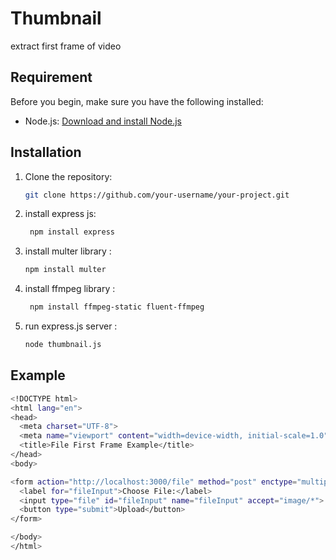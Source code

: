 # Thumbnail
extract first frame of video


## Requirement

Before you begin, make sure you have the following installed:

- Node.js: [Download and install Node.js](https://nodejs.org/)

## Installation

1. Clone the repository:

   ```bash
   git clone https://github.com/your-username/your-project.git


2. install express js:

   ```bash
    npm install express
   
3. install multer library :

   ```bash
   npm install multer

4. install ffmpeg library :

   ```bash
    npm install ffmpeg-static fluent-ffmpeg

5. run express.js server :

   ```bash
   node thumbnail.js

## Example

```bash
<!DOCTYPE html>
<html lang="en">
<head>
  <meta charset="UTF-8">
  <meta name="viewport" content="width=device-width, initial-scale=1.0">
  <title>File First Frame Example</title>
</head>
<body>

<form action="http://localhost:3000/file" method="post" enctype="multipart/form-data">
  <label for="fileInput">Choose File:</label>
  <input type="file" id="fileInput" name="fileInput" accept="image/*">
  <button type="submit">Upload</button>
</form>

</body>
</html>

   
